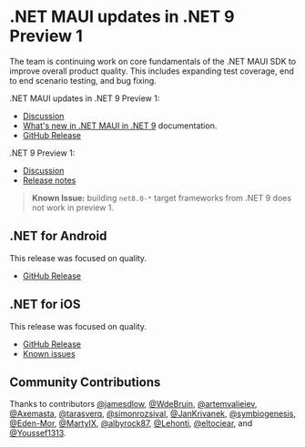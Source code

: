 # .NET MAUI updates in .NET 9 Preview 1

The team is continuing work on core fundamentals of the .NET MAUI SDK to improve overall product quality. This includes expanding test coverage, end to end scenario testing, and bug fixing. 

.NET MAUI updates in .NET 9 Preview 1:
* [Discussion](https://github.com/dotnet/maui/discussions/categories/announcements)
* [What's new in .NET MAUI in .NET 9](https://learn.microsoft.com/dotnet/maui/whats-new/dotnet-9) documentation.
* [GitHub Release](https://github.com/dotnet/maui/releases/tag/9.0.100-preview.1.9973)

.NET 9 Preview 1:
* [Discussion](https://aka.ms/dotnet/9/preview1)
* [Release notes](README.md) 

> **Known Issue:** building `net8.0-*` target frameworks from .NET 9 does not work in preview 1.

## .NET for Android

This release was focused on quality.

- [GitHub Release](https://github.com/xamarin/xamarin-android/releases/)

## .NET for iOS

This release was focused on quality.

- [GitHub Release](https://github.com/xamarin/xamarin-macios/releases/)
- [Known issues](https://github.com/xamarin/xamarin-macios/wiki/Known-issues-in-.NET9)

## Community Contributions

Thanks to contributors [@jamesdlow](https://github.com/jamesdlow), [@WdeBruin](https://github.com/WdeBruin), [@artemvalieiev](https://github.com/artemvalieiev), [@Axemasta](https://github.com/Axemasta), [@tarasverq](https://github.com/tarasverq), [@simonrozsival](https://github.com/simonrozsival), [@JanKrivanek](https://github.com/JanKrivanek), [@symbiogenesis](https://github.com/symbiogenesis), [@Eden-Mor](https://github.com/Eden-Mor), [@MartyIX](https://github.com/MartyIX), [@albyrock87](https://github.com/albyrock87), [@Lehonti](https://github.com/Lehonti), [@eltociear](https://github.com/eltociear), and [@Youssef1313](https://github.com/Youssef1313).
